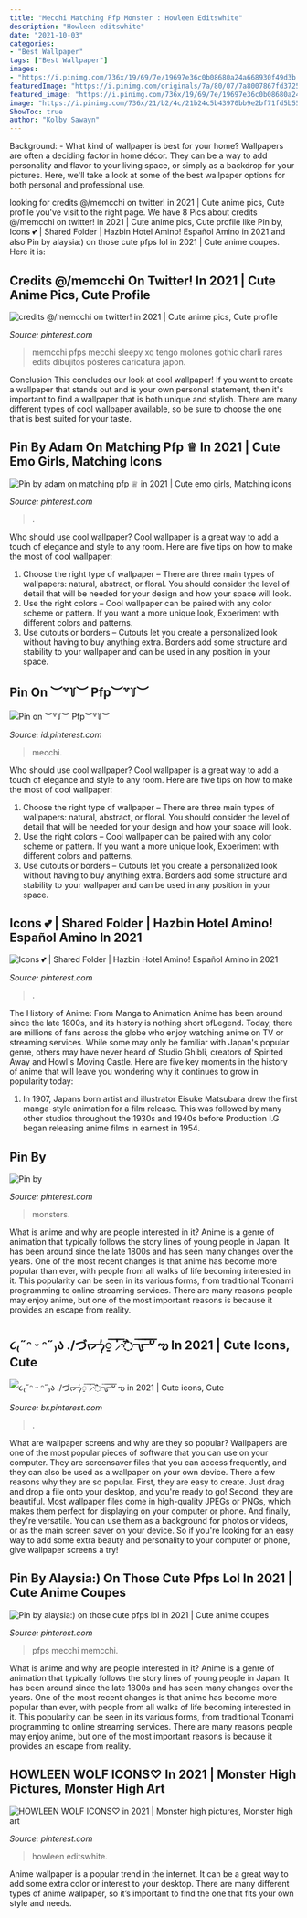 ```yaml
---
title: "Mecchi Matching Pfp Monster : Howleen Editswhite"
description: "Howleen editswhite"
date: "2021-10-03"
categories:
- "Best Wallpaper"
tags: ["Best Wallpaper"]
images:
- "https://i.pinimg.com/736x/19/69/7e/19697e36c0b08680a24a668930f49d3b.jpg"
featuredImage: "https://i.pinimg.com/originals/7a/80/07/7a8007867fd3725c9348a5c1a90bc215.jpg"
featured_image: "https://i.pinimg.com/736x/19/69/7e/19697e36c0b08680a24a668930f49d3b.jpg"
image: "https://i.pinimg.com/736x/21/b2/4c/21b24c5b43970bb9e2bf71fd5b55de59.jpg"
ShowToc: true
author: "Kolby Sawayn"
---
```



Background: - What kind of wallpaper is best for your home?
Wallpapers are often a deciding factor in home décor. They can be a way to add personality and flavor to your living space, or simply as a backdrop for your pictures. Here, we'll take a look at some of the best wallpaper options for both personal and professional use.

	

		
looking for credits @/memcchi on twitter! in 2021 | Cute anime pics, Cute profile you've visit to the right page. We have 8 Pics about credits @/memcchi on twitter! in 2021 | Cute anime pics, Cute profile like Pin by, Icons 💕 | Shared Folder | Hazbin Hotel Amino! Español Amino in 2021 and also Pin by alaysia:) on those cute pfps lol in 2021 | Cute anime coupes. Here it is:
		
    
## Credits @/memcchi On Twitter! In 2021 | Cute Anime Pics, Cute Profile

<img loading=lazy src="https://i.pinimg.com/originals/7a/80/07/7a8007867fd3725c9348a5c1a90bc215.jpg" onerror="this.onerror=null;this.src='https://tse4.mm.bing.net/th?id=OIP.QWqBVF3-ZWUpagAklPeX5wHaHO&amp;pid=15.1';" alt="credits @/memcchi on twitter! in 2021 | Cute anime pics, Cute profile">

_Source: pinterest.com_

>memcchi pfps mecchi sleepy xq tengo molones gothic charli rares edits dibujitos pósteres caricatura japon. 

	

Conclusion
This concludes our look at cool wallpaper! If you want to create a wallpaper that stands out and is your own personal statement, then it's important to find a wallpaper that is both unique and stylish. There are many different types of cool wallpaper available, so be sure to choose the one that is best suited for your taste.

    
## Pin By Adam On Matching Pfp ♕ In 2021 | Cute Emo Girls, Matching Icons

<img loading=lazy src="https://i.pinimg.com/736x/21/b2/4c/21b24c5b43970bb9e2bf71fd5b55de59.jpg" onerror="this.onerror=null;this.src='https://tse4.mm.bing.net/th?id=OIP.vVeQS2Ssk2CEhq3gLZs2DQHaHa&amp;pid=15.1';" alt="Pin by adam on matching pfp ♕ in 2021 | Cute emo girls, Matching icons">

_Source: pinterest.com_

>. 

	

Who should use cool wallpaper?
Cool wallpaper is a great way to add a touch of elegance and style to any room. Here are five tips on how to make the most of cool wallpaper: 
1) Choose the right type of wallpaper – There are three main types of wallpapers: natural, abstract, or floral. You should consider the level of detail that will be needed for your design and how your space will look. 
2) Use the right colors – Cool wallpaper can be paired with any color scheme or pattern. If you want a more unique look, Experiment with different colors and patterns. 
3) Use cutouts or borders – Cutouts let you create a personalized look without having to buy anything extra. Borders add some structure and stability to your wallpaper and can be used in any position in your space.

    
## Pin On ︶꒷꒦︶ Pfp︶꒷꒦︶

<img loading=lazy src="https://i.pinimg.com/736x/19/69/7e/19697e36c0b08680a24a668930f49d3b.jpg" onerror="this.onerror=null;this.src='https://tse1.mm.bing.net/th?id=OIP.BFk7ANEYbVUu_Hf0h3d0_QHaHa&amp;pid=15.1';" alt="Pin on ︶꒷꒦︶ Pfp︶꒷꒦︶">

_Source: id.pinterest.com_

>mecchi. 

	

Who should use cool wallpaper?
Cool wallpaper is a great way to add a touch of elegance and style to any room. Here are five tips on how to make the most of cool wallpaper: 
1) Choose the right type of wallpaper – There are three main types of wallpapers: natural, abstract, or floral. You should consider the level of detail that will be needed for your design and how your space will look. 
2) Use the right colors – Cool wallpaper can be paired with any color scheme or pattern. If you want a more unique look, Experiment with different colors and patterns. 
3) Use cutouts or borders – Cutouts let you create a personalized look without having to buy anything extra. Borders add some structure and stability to your wallpaper and can be used in any position in your space.

    
## Icons 💕 | Shared Folder | Hazbin Hotel Amino! Español Amino In 2021

<img loading=lazy src="https://i.pinimg.com/736x/0f/ca/b6/0fcab60c7385933261541b3f6a751de0.jpg" onerror="this.onerror=null;this.src='https://tse2.mm.bing.net/th?id=OIP.PPrEuKcNu5hWxXE548ugDAHaHa&amp;pid=15.1';" alt="Icons 💕 | Shared Folder | Hazbin Hotel Amino! Español Amino in 2021">

_Source: pinterest.com_

>. 

	

The History of Anime: From Manga to Animation
Anime has been around since the late 1800s, and its history is nothing short ofLegend. Today, there are millions of fans across the globe who enjoy watching anime on TV or streaming services. While some may only be familiar with Japan's popular genre, others may have never heard of Studio Ghibli, creators of Spirited Away and Howl's Moving Castle. Here are five key moments in the history of anime that will leave you wondering why it continues to grow in popularity today:
1) In 1907, Japans born artist and illustrator Eisuke Matsubara drew the first manga-style animation for a film release. This was followed by many other studios throughout the 1930s and 1940s before Production I.G began releasing anime films in earnest in 1954.

    
## Pin By

<img loading=lazy src="https://i.pinimg.com/736x/cb/39/70/cb3970f37173e5f0c1c4fcf68cc4fe9d.jpg" onerror="this.onerror=null;this.src='https://tse3.mm.bing.net/th?id=OIP.yztxYjrdcxRx50XnYi1uXgHaHa&amp;pid=15.1';" alt="Pin by">

_Source: pinterest.com_

>monsters. 

	

What is anime and why are people interested in it?
Anime is a genre of animation that typically follows the story lines of young people in Japan. It has been around since the late 1800s and has seen many changes over the years. One of the most recent changes is that anime has become more popular than ever, with people from all walks of life becoming interested in it. This popularity can be seen in its various forms, from traditional Toonami programming to online streaming services. There are many reasons people may enjoy anime, but one of the most important reasons is because it provides an escape from reality.

    
## ૮₍˶ᵔ ᵕ ᵔ˶₎ა ./づᡕᠵ᠊ᡃ່࡚ࠢ࠘ ⸝່ࠡࠣ᠊߯᠆ࠣ࠘ᡁࠣ࠘᠊᠊ࠢ࠘𐡏 ఌ︎ In 2021 | Cute Icons, Cute

<img loading=lazy src="https://i.pinimg.com/736x/a6/b8/76/a6b876dd222fbccde191d951a1e29e64.jpg" onerror="this.onerror=null;this.src='https://tse1.mm.bing.net/th?id=OIP.-EgRWIaNmGuXRl6RP57V6AHaHV&amp;pid=15.1';" alt="૮₍˶ᵔ ᵕ ᵔ˶₎ა ./づᡕᠵ᠊ᡃ່࡚ࠢ࠘ ⸝່ࠡࠣ᠊߯᠆ࠣ࠘ᡁࠣ࠘᠊᠊ࠢ࠘𐡏 ఌ︎ in 2021 | Cute icons, Cute">

_Source: br.pinterest.com_

>. 

	

What are wallpaper screens and why are they so popular?
Wallpapers are one of the most popular pieces of software that you can use on your computer. They are screensaver files that you can access frequently, and they can also be used as a wallpaper on your own device. There a few reasons why they are so popular. First, they are easy to create. Just drag and drop a file onto your desktop, and you're ready to go! Second, they are beautiful. Most wallpaper files come in high-quality JPEGs or PNGs, which makes them perfect for displaying on your computer or phone. And finally, they're versatile. You can use them as a background for photos or videos, or as the main screen saver on your device. So if you're looking for an easy way to add some extra beauty and personality to your computer or phone, give wallpaper screens a try!

    
## Pin By Alaysia:) On Those Cute Pfps Lol In 2021 | Cute Anime Coupes

<img loading=lazy src="https://i.pinimg.com/736x/7d/75/fb/7d75fb7c13d0ff116f446a872cd35df9.jpg" onerror="this.onerror=null;this.src='https://tse1.mm.bing.net/th?id=OIP.ThSICwPI7VvuGpW78OHKDgHaG6&amp;pid=15.1';" alt="Pin by alaysia:) on those cute pfps lol in 2021 | Cute anime coupes">

_Source: pinterest.com_

>pfps mecchi memcchi. 

	

What is anime and why are people interested in it?
Anime is a genre of animation that typically follows the story lines of young people in Japan. It has been around since the late 1800s and has seen many changes over the years. One of the most recent changes is that anime has become more popular than ever, with people from all walks of life becoming interested in it. This popularity can be seen in its various forms, from traditional Toonami programming to online streaming services. There are many reasons people may enjoy anime, but one of the most important reasons is because it provides an escape from reality.

    
## HOWLEEN WOLF ICONS♡ In 2021 | Monster High Pictures, Monster High Art

<img loading=lazy src="https://i.pinimg.com/736x/c7/00/1b/c7001bad6cd7503a902f704691bedd3c.jpg" onerror="this.onerror=null;this.src='https://tse1.mm.bing.net/th?id=OIP.GS57yvK_eqO7QkIIGkZjSQHaHa&amp;pid=15.1';" alt="HOWLEEN WOLF ICONS♡ in 2021 | Monster high pictures, Monster high art">

_Source: pinterest.com_

>howleen editswhite. 

	

Anime wallpaper is a popular trend in the internet. It can be a great way to add some extra color or interest to your desktop. There are many different types of anime wallpaper, so it’s important to find the one that fits your own style and needs.

